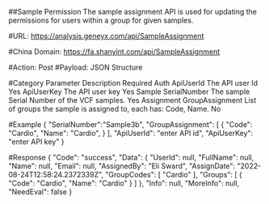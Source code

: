 ##Sample Permission
The sample assignment API is used for updating the permissions for users within a group for given samples.

#URL:
https://analysis.geneyx.com/api/SampleAssignment

#China Domain:
https://fa.shanyint.com/api/SampleAssignment

#Action:
Post
#Payload:
JSON Structure

#Category    Parameter            		Description              											Required
Auth        ApiUserId            		The API user Id              										Yes
            ApiUserKey           		The API user key             										Yes
Sample		SerialNumber				The sample Serial Number of the VCF samples.        				Yes
Assignment	GroupAssignment				List of groups the sample is assigned to, each has: Code, Name. 	No
			
#Example
{
  "SerialNumber":"Sample3b",
  "GroupAssignment": [
	{
		"Code": "Cardio",
		"Name": "Cardio",
    }
	],
  "ApiUserId": "enter API id",
  "ApiUserKey": "enter API key"
}


#Response
{
    "Code": "success",
    "Data": {
        "UserId": null,
        "FullName": null,
        "Name": null,
        "Email": null,
        "AssignedBy": "Eli Sward",
        "AssignDate": "2022-08-24T12:58:24.2372339Z",
        "GroupCodes": [
            "Cardio"
        ],
        "Groups": [
            {
                "Code": "Cardio",
                "Name": "Cardio"
            }
        ]
    },
    "Info": null,
    "MoreInfo": null,
    "NeedEval": false
}